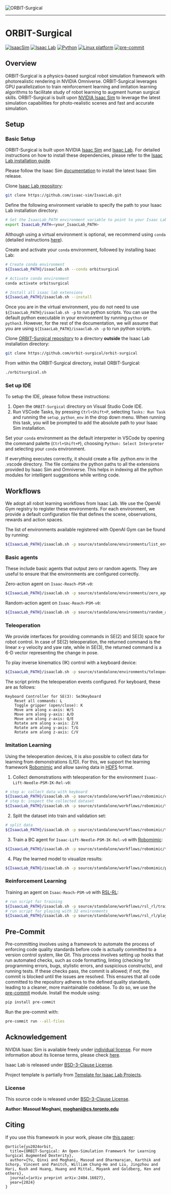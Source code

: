 ![ORBIT-Surgical](media/teaser.png)

---

# ORBIT-Surgical

[![IsaacSim](https://img.shields.io/badge/IsaacSim-4.0.0-silver.svg)](https://docs.omniverse.nvidia.com/isaacsim/latest/overview.html)
[![Isaac Lab](https://img.shields.io/badge/IsaacLab-1.0.0-silver)](https://isaac-sim.github.io/IsaacLab)
[![Python](https://img.shields.io/badge/python-3.10-blue.svg)](https://docs.python.org/3/whatsnew/3.10.html)
[![Linux platform](https://img.shields.io/badge/platform-linux--64-orange.svg)](https://releases.ubuntu.com/20.04/)
[![pre-commit](https://img.shields.io/badge/pre--commit-enabled-brightgreen?logo=pre-commit&logoColor=white)](https://pre-commit.com/)

## Overview

ORBIT-Surgical is a physics-based surgical robot simulation framework with photorealistic rendering in NVIDIA Omniverse. ORBIT-Surgical leverages GPU parallelization to train reinforcement learning and imitation learning algorithms to facilitate study of robot learning to augment human surgical skills. ORBIT-Surgical is built upon [NVIDIA Isaac Sim](https://docs.omniverse.nvidia.com/isaacsim/latest/overview.html) to leverage the latest simulation capabilities for photo-realistic scenes and fast and accurate simulation.


## Setup

### Basic Setup

ORBIT-Surgical is built upon NVIDIA [Isaac Sim](https://docs.omniverse.nvidia.com/isaacsim/latest/index.html) and [Isaac Lab](https://github.com/isaac-sim/IsaacLab). For detailed instructions on how to install these dependencies, please refer to the [Isaac Lab installation guide](https://isaac-sim.github.io/IsaacLab/source/setup/installation/index.html).

Please follow the Isaac Sim [documentation](https://docs.omniverse.nvidia.com/isaacsim/latest/installation/install_workstation.html) to install the latest Isaac Sim release.

Clone [Isaac Lab repository](https://github.com/isaac-sim/IsaacLab):

```bash
git clone https://github.com/isaac-sim/IsaacLab.git
```

Define the following environment variable to specify the path to your Isaac Lab installation directory:

```bash
# Set the IsaacLab_PATH environment variable to point to your Isaac Lab installation directory
export IsaacLab_PATH=<your_IsaacLab_PATH>
```

Although using a virtual environment is optional, we recommend using `conda` (detailed instructions [here](https://isaac-sim.github.io/IsaacLab/source/setup/installation/binaries_installation.html#setting-up-the-conda-environment-optional)).

Create and activate your `conda` environment, followed by installing Isaac Lab:

```bash
# Create conda environment
${IsaacLab_PATH}/isaaclab.sh --conda orbitsurgical

# Activate conda environment
conda activate orbitsurgical

# Install all isaac lab extensions
${IsaacLab_PATH}/isaaclab.sh --install
```

Once you are in the virtual environment, you do not need to use `${IsaacLab_PATH}/isaaclab.sh -p` to run python scripts. You can use the default python executable in your environment by running `python` or `python3`. However, for the rest of the documentation, we will assume that you are using `${IsaacLab_PATH}/isaaclab.sh -p` to run python scripts.

<!-- Download and install the [Git Large File Storage (LFS)](https://git-lfs.com/). Once downloaded and installed, set up Git LFS for your user account by running:
```bash
git lfs install
``` -->

Clone [ORBIT-Surgical repository](https://github.com/orbit-surgical/orbit-surgical) to a directory **outside** the Isaac Lab installation directory:

```bash
git clone https://github.com/orbit-surgical/orbit-surgical
```

From within the ORBIT-Surgical directory, install ORBIT-Surgical:

```bash
./orbitsurgical.sh
```

### Set up IDE

To setup the IDE, please follow these instructions:

1. Open the `ORBIT-Surgical` directory on Visual Studio Code IDE.
2. Run VSCode Tasks, by pressing `Ctrl+Shift+P`, selecting `Tasks: Run Task` and running the `setup_python_env` in the drop down menu. When running this task, you will be prompted to add the absolute path to your Isaac Sim installation.

Set your `conda` environment as the default interpreter in VSCode by opening the command palette (`Ctrl+Shift+P`), choosing `Python: Select Interpreter` and selecting your `conda` environment.

If everything executes correctly, it should create a file .python.env in the .vscode directory. The file contains the python paths to all the extensions provided by Isaac Sim and Omniverse. This helps in indexing all the python modules for intelligent suggestions while writing code.


## Workflows

We adopt all robot learning workflows from Isaac Lab. We use the OpenAI Gym registry to register these environments. For each environment, we provide a default configuration file that defines the scene, observations, rewards and action spaces.

The list of environments available registered with OpenAI Gym can be found by running:

```bash
${IsaacLab_PATH}/isaaclab.sh -p source/standalone/environments/list_envs.py
```

### Basic agents

These include basic agents that output zero or random agents. They are useful to ensure that the environments are configured correctly.

Zero-action agent on `Isaac-Reach-PSM-v0`:

```bash
${IsaacLab_PATH}/isaaclab.sh -p source/standalone/environments/zero_agent.py --task Isaac-Reach-PSM-v0 --num_envs 32
```

Random-action agent on `Isaac-Reach-PSM-v0`:

```bash
${IsaacLab_PATH}/isaaclab.sh -p source/standalone/environments/random_agent.py --task Isaac-Reach-PSM-v0 --num_envs 32
```

### Teleoperation

We provide interfaces for providing commands in SE(2) and SE(3) space for robot control. In case of SE(2) teleoperation, the returned command is the linear x-y velocity and yaw rate, while in SE(3), the returned command is a 6-D vector representing the change in pose.

To play inverse kinematics (IK) control with a keyboard device:

```bash
${IsaacLab_PATH}/isaaclab.sh -p source/standalone/environments/teleoperation/teleop_se3_agent.py --task Isaac-Lift-Needle-PSM-IK-Rel-v0 --num_envs 1 --device keyboard
```

The script prints the teleoperation events configured. For keyboard, these are as follows:

```
Keyboard Controller for SE(3): Se3Keyboard
    Reset all commands: L
    Toggle gripper (open/close): K
    Move arm along x-axis: W/S
    Move arm along y-axis: A/D
    Move arm along z-axis: Q/E
    Rotate arm along x-axis: Z/X
    Rotate arm along y-axis: T/G
    Rotate arm along z-axis: C/V
```

### Imitation Learning

Using the teleoperation devices, it is also possible to collect data for learning from demonstrations (LfD). For this, we support the learning framework [Robomimic](https://robomimic.github.io/) and allow saving data in [HDF5](https://robomimic.github.io/docs/tutorials/dataset_contents.html#viewing-hdf5-dataset-structure) format.

1. Collect demonstrations with teleoperation for the environment
   `Isaac-Lift-Needle-PSM-IK-Rel-v0`:

```bash
# step a: collect data with keyboard
${IsaacLab_PATH}/isaaclab.sh -p source/standalone/workflows/robomimic/collect_demonstrations.py --task Isaac-Lift-Needle-PSM-IK-Rel-v0 --num_envs 1 --num_demos 10 --device keyboard
# step b: inspect the collected dataset
${IsaacLab_PATH}/isaaclab.sh -p source/standalone/workflows/robomimic/tools/inspect_demonstrations.py logs/robomimic/Isaac-Lift-Needle-PSM-IK-Rel-v0/hdf_dataset.hdf5
```

2. Split the dataset into train and validation set:

```bash
# split data
${IsaacLab_PATH}/isaaclab.sh -p source/standalone/workflows/robomimic/tools/split_train_val.py logs/robomimic/Isaac-Lift-Needle-PSM-IK-Rel-v0/hdf_dataset.hdf5 --ratio 0.2
```

3. Train a BC agent for `Isaac-Lift-Needle-PSM-IK-Rel-v0` with [Robomimic](https://robomimic.github.io/):

```bash
${IsaacLab_PATH}/isaaclab.sh -p source/standalone/workflows/robomimic/train.py --task Isaac-Lift-Needle-PSM-IK-Rel-v0 --algo bc --dataset logs/robomimic/Isaac-Lift-Needle-PSM-IK-Rel-v0/hdf_dataset.hdf5
```

4. Play the learned model to visualize results:

```bash
${IsaacLab_PATH}/isaaclab.sh -p source/standalone/workflows/robomimic/play.py --task Isaac-Lift-Needle-PSM-IK-Rel-v0 --checkpoint /PATH/TO/model.pth
```

### Reinforcement Learning

Training an agent on `Isaac-Reach-PSM-v0` with [RSL-RL](https://github.com/leggedrobotics/rsl_rl):

```bash
# run script for training
${IsaacLab_PATH}/isaaclab.sh -p source/standalone/workflows/rsl_rl/train.py --task Isaac-Reach-PSM-v0 --headless
# run script for playing with 32 environments
${IsaacLab_PATH}/isaaclab.sh -p source/standalone/workflows/rsl_rl/play.py --task Isaac-Reach-PSM-v0 --num_envs 32 --checkpoint /PATH/TO/model.pth
```

## Pre-Commit

Pre-committing involves using a framework to automate the process of enforcing code quality standards before code is actually committed to a version control system, like Git. This process involves setting up hooks that run automated checks, such as code formatting, linting (checking for programming errors, bugs, stylistic errors, and suspicious constructs), and running tests. If these checks pass, the commit is allowed; if not, the commit is blocked until the issues are resolved. This ensures that all code committed to the repository adheres to the defined quality standards, leading to a cleaner, more maintainable codebase. To do so, we use the [pre-commit](https://pre-commit.com/) module. Install the module using:

```bash
pip install pre-commit
```

Run the pre-commit with:

```bash
pre-commit run --all-files
```

## Acknowledgement

NVIDIA Isaac Sim is available freely under [individual license](https://www.nvidia.com/en-us/omniverse/download/). For more information about its license terms, please check [here](https://docs.omniverse.nvidia.com/app_isaacsim/common/NVIDIA_Omniverse_License_Agreement.html#software-support-supplement).

Isaac Lab is released under [BSD-3-Clause License](https://github.com/isaac-sim/IsaacLab/blob/main/LICENSE).

Project template is partially from [Template for Isaac Lab Projects](https://github.com/isaac-sim/IsaacLabExtensionTemplate).

### License

This source code is released under [BSD-3-Clause License](https://github.com/orbit-surgical/orbit-surgical/blob/main/LICENCE).


**Author: Masoud Moghani, moghani@cs.toronto.edu**

## Citing

If you use this framework in your work, please cite [this paper](https://arxiv.org/abs/2404.16027):

```text
@article{yu2024orbit,
  title={ORBIT-Surgical: An Open-Simulation Framework for Learning Surgical Augmented Dexterity},
  author={Yu, Qinxi and Moghani, Masoud and Dharmarajan, Karthik and Schorp, Vincent and Panitch, William Chung-Ho and Liu, Jingzhou and Hari, Kush and Huang, Huang and Mittal, Mayank and Goldberg, Ken and others},
  journal={arXiv preprint arXiv:2404.16027},
  year={2024}
}
```
